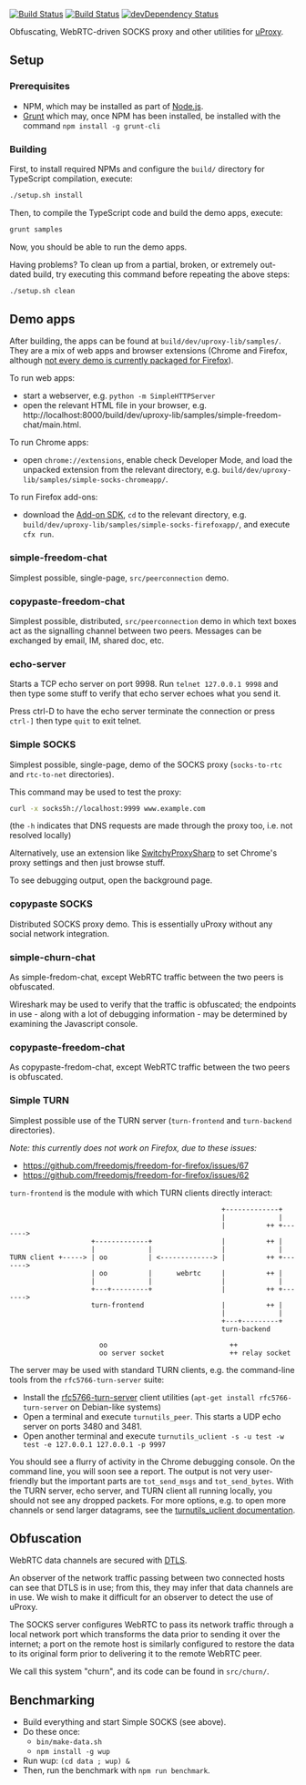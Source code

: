[![Build Status](https://travis-ci.org/uProxy/uproxy-lib.svg?branch=master)](https://travis-ci.org/uProxy/uproxy-lib)
[![Build Status](https://api.shippable.com/projects/54c823bf5ab6cc135289fbd8/badge?branchName=dev)](https://app.shippable.com/projects/54c823bf5ab6cc135289fbd8/builds/latest)
[![devDependency Status](https://david-dm.org/uProxy/uproxy-lib/dev-status.svg)](https://david-dm.org/uProxy/uproxy-lib#info=devDependencies)

Obfuscating, WebRTC-driven SOCKS proxy and other utilities for [uProxy](https://www.uproxy.org/).

## Setup

### Prerequisites

 * NPM, which may be installed as part of [Node.js](http://nodejs.org/).
 * [Grunt](http://gruntjs.com/) which may, once NPM has been installed, be installed with the command `npm install -g grunt-cli`

### Building

First, to install required NPMs and configure the `build/` directory for TypeScript compilation, execute:
```bash
./setup.sh install
```

Then, to compile the TypeScript code and build the demo apps, execute:
```bash
grunt samples
```

Now, you should be able to run the demo apps.

Having problems? To clean up from a partial, broken, or extremely out-dated build, try executing this command before repeating the above steps:
```bash
./setup.sh clean
```

## Demo apps

After building, the apps can be found at `build/dev/uproxy-lib/samples/`. They
are a mix of web apps and browser extensions (Chrome and Firefox, although
[not every demo is currently packaged for Firefox](https://github.com/uProxy/uproxy/issues/419)).

To run web apps:
 * start a webserver, e.g. `python -m SimpleHTTPServer`
 * open the relevant HTML file in your browser, e.g. http://localhost:8000/build/dev/uproxy-lib/samples/simple-freedom-chat/main.html.

To run Chrome apps:

 - open `chrome://extensions`, enable check Developer Mode, and load the unpacked extension from the relevant directory, e.g. `build/dev/uproxy-lib/samples/simple-socks-chromeapp/`.

To run Firefox add-ons:

- download the [Add-on SDK](https://developer.mozilla.org/en-US/Add-ons/SDK/Tutorials/Installation), `cd` to the relevant directory, e.g. `build/dev/uproxy-lib/samples/simple-socks-firefoxapp/`, and execute `cfx run`.

### simple-freedom-chat

Simplest possible, single-page, `src/peerconnection` demo.

### copypaste-freedom-chat

Simplest possible, distributed, `src/peerconnection` demo in which text boxes
act as the signalling channel between two peers. Messages can be exchanged by
email, IM, shared doc, etc.

### echo-server

Starts a TCP echo server on port 9998. Run `telnet 127.0.0.1 9998` and then
type some stuff to verify that echo server echoes what you send it.

Press ctrl-D to have the echo server terminate the connection or press
`ctrl-]` then type `quit` to exit telnet.

### Simple SOCKS

Simplest possible, single-page, demo of the SOCKS proxy (`socks-to-rtc` and
`rtc-to-net` directories).

This command may be used to test the proxy:

```bash
curl -x socks5h://localhost:9999 www.example.com
```

(the `-h` indicates that DNS requests are made through the proxy too, i.e. not resolved locally)

Alternatively, use an extension like [SwitchyProxySharp](https://chrome.google.com/webstore/detail/proxy-switchysharp/dpplabbmogkhghncfbfdeeokoefdjegm?hl=en)
to set Chrome's proxy settings and then just browse stuff.

To see debugging output, open the background page.

### copypaste SOCKS

Distributed SOCKS proxy demo. This is essentially uProxy without any
social network integration.

### simple-churn-chat

As simple-fredom-chat, except WebRTC traffic between the two peers is obfuscated.

Wireshark may be used to verify that the traffic is obfuscated; the endpoints
in use - along with a lot of debugging information - may be determined by
examining the Javascript console.

### copypaste-freedom-chat

As copypaste-fredom-chat, except WebRTC traffic between the two peers is obfuscated.

### Simple TURN

Simplest possible use of the TURN server (`turn-frontend` and `turn-backend`
directories).

*Note: this currently does not work on Firefox, due to these issues:*

 * https://github.com/freedomjs/freedom-for-firefox/issues/67
 * https://github.com/freedomjs/freedom-for-firefox/issues/62

`turn-frontend` is the module with which TURN clients directly interact:

```
                                                    +-------------+
                                                    |             |
                                                    |          ++ +------->
                    +-------------+                 |          ++ |
                    |             |                 |             |
TURN client +-----> | oo          | <-------------> |          ++ +------->
                    | oo          |      webrtc     |          ++ |
                    |             |                 |             |
                    +---+---------+                 |          ++ +------->
                    turn-frontend                   |          ++ |
                                                    |             |
                                                    +---+---------+
                                                    turn-backend

                      oo                              ++
                      oo server socket                ++ relay socket
```

The server may be used with standard TURN clients, e.g. the command-line
tools from the `rfc5766-turn-server` suite:

* Install the [rfc5766-turn-server](https://code.google.com/p/rfc5766-turn-server) client utilities (`apt-get install rfc5766-turn-server` on Debian-like systems)
* Open a terminal and execute `turnutils_peer`. This starts a UDP echo server on ports 3480 and 3481.
* Open another terminal and execute `turnutils_uclient -s -u test -w test -e 127.0.0.1 127.0.0.1 -p 9997`

You should see a flurry of activity in the Chrome debugging console. On the
command line, you will soon see a report. The output is not very user-friendly
but the important parts are `tot_send_msgs` and `tot_send_bytes`. With the TURN
server, echo server, and TURN client all running locally, you should not see
any dropped packets. For more options, e.g. to open more channels or send
larger datagrams, see the
[turnutils_uclient documentation](https://code.google.com/p/rfc5766-turn-server/wiki/turnutils_uclient).

## Obfuscation

WebRTC data channels are secured with
[DTLS](http://en.wikipedia.org/wiki/Datagram_Transport_Layer_Security).

An observer of the network traffic passing between two connected hosts can
see that DTLS is in use; from this, they may infer that data channels are in
use. We wish to make it difficult for an observer to detect the use of uProxy.

The SOCKS server configures WebRTC to pass its network traffic through a local
network port which transforms the data prior to sending it over the internet; a
port on the remote host is similarly configured to restore the data to its
original form prior to delivering it to the remote WebRTC peer.

We call this system "churn", and its code can be found in `src/churn/`.

## Benchmarking

 * Build everything and start Simple SOCKS (see above).
 * Do these once:
   * `bin/make-data.sh`
   * `npm install -g wup`
 * Run wup: `(cd data ; wup) &`
 * Then, run the benchmark with `npm run benchmark`.
 